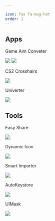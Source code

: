 ```yaml
---

icon: fas fa-mug-hot
order: 1
---
```


## Apps
Game Aim Conveter
<p>
    <a href="https://apps.apple.com/app/game-aim-converter/id1618000036" target="_blank"><img src="https://img.shields.io/badge/App%20Store-100000?style=for-the-badge&logoColor=white"/></a>
    <a href="https://game-aim-converter.en.uptodown.com/android" target="_blank"><img src="https://img.shields.io/badge/uptodown-100000?style=for-the-badge&logoColor=white"/></a>
</p>
CS2 Crosshairs
<p>
    <a href="https://apps.apple.com/app/cs2-crosshairs-pro-aim-helper/id6740480835" target="_blank"><img src="https://img.shields.io/badge/App%20Store-100000?style=for-the-badge&logoColor=white"/></a>
</p>
Univerter
<p>
    <a href="https://apps.apple.com/app/unit-converter-mobile/id6738687525" target="_blank"><img src="https://img.shields.io/badge/App%20Store-100000?style=for-the-badge&logoColor=white"/></a>
</p>

## Tools
Easy Share
<p>
    <a href="https://assetstore.unity.com/packages/slug/289206" target="_blank"><img src="https://img.shields.io/badge/Asset%20Store-100000?style=for-the-badge&logoColor=white"/></a>
</p>
Dynamic Icon
<p>
    <a href="https://assetstore.unity.com/packages/slug/299370" target="_blank"><img src="https://img.shields.io/badge/Asset%20Store-100000?style=for-the-badge&logoColor=white"/></a>
</p>
Smart Importer
<p>
    <a href="https://assetstore.unity.com/packages/slug/254217" target="_blank"><img src="https://img.shields.io/badge/Asset%20Store-100000?style=for-the-badge&logoColor=white"/></a>
</p>
AutoKeystore
<p>
    <a href="https://assetstore.unity.com/packages/slug/232044" target="_blank"><img src="https://img.shields.io/badge/Asset%20Store-100000?style=for-the-badge&logoColor=white"/></a>
</p>
UIMask
<p>
    <a href="https://github.com/dreamcodestudio/UIMask" target="_blank"><img src="https://img.shields.io/badge/GitHub-100000?style=for-the-badge&logoColor=white"/></a>
</p>